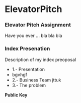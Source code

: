 ElevatorPitch
=============

### Elevator Pitch Assignment
Have you ever ... bla bla bla


### Index Presenation
Description of my index preoposal

* 1.- Presentation
* bgvhgf
* 2.- Business Team
jttuk
* 3.- The problem

**Public Key**
